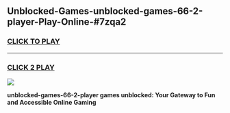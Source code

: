 
## Unblocked-Games-unblocked-games-66-2-player-Play-Online-#7zqa2
<h3>
<a href="https://premium.freeplayer.one?title=unblocked-games-66-2-player&ref=27F">CLICK TO PLAY</a></h3>
<hr>

<h3>
<a href="https://premium.freeplayer.one?title=unblocked-games-66-2-player&ref=27F">CLICK 2 PLAY</a>
  
</h3>

<a href="https://premium.freeplayer.one?title=unblocked-games-66-2-player&ref=27F"><img src="https://clearcache.store/games.png"></a>


**unblocked-games-66-2-player games unblocked: Your Gateway to Fun and Accessible Online Gaming**
